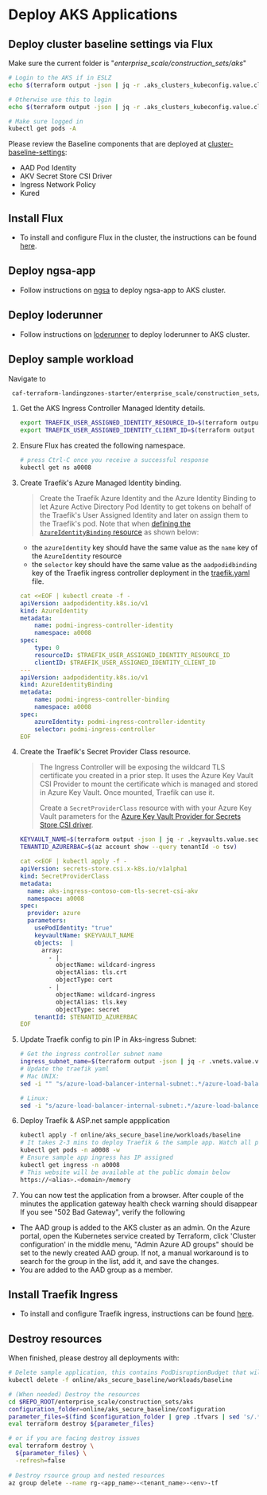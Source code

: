 # Deploy AKS Applications

## Deploy cluster baseline settings via Flux

Make sure the current folder is "*enterprise_scale/construction_sets/aks*"

  ```bash
 # Login to the AKS if in ESLZ
  echo $(terraform output -json | jq -r .aks_clusters_kubeconfig.value.cluster_re1.aks_kubeconfig_cmd) | bash
  
  # Otherwise use this to login
  echo $(terraform output -json | jq -r .aks_clusters_kubeconfig.value.cluster_re1.aks_kubeconfig_admin_cmd) | bash

  # Make sure logged in
  kubectl get pods -A
  ```

Please review the Baseline components that are deployed at [cluster-baseline-settings](./cluster-baseline-settings):

- AAD Pod Identity
- AKV Secret Store CSI Driver
- Ingress Network Policy
- Kured


## Install Flux
- To install and configure Flux in the cluster, the instructions can be found [here](./flux/README.md).

## Deploy ngsa-app
- Follow instructions on [ngsa](./ngsa/README.md) to deploy ngsa-app to AKS cluster.

## Deploy loderunner
- Follow instructions on [loderunner](./loderunner/README.md) to deploy loderunner to AKS cluster.

## Deploy sample workload

Navigate to 
```bash
 caf-terraform-landingzones-starter/enterprise_scale/construction_sets/aks
```
1. Get the AKS Ingress Controller Managed Identity details.

    ```bash
    export TRAEFIK_USER_ASSIGNED_IDENTITY_RESOURCE_ID=$(terraform output -json | jq -r .managed_identities.value.ingress.id)
    export TRAEFIK_USER_ASSIGNED_IDENTITY_CLIENT_ID=$(terraform output -json | jq -r .managed_identities.value.ingress.client_id)
    ```

1. Ensure Flux has created the following namespace.

    ```bash
    # press Ctrl-C once you receive a successful response
    kubectl get ns a0008
    ```

1. Create Traefik's Azure Managed Identity binding.

   > Create the Traefik Azure Identity and the Azure Identity Binding to let Azure Active Directory Pod Identity to get tokens on behalf of the Traefik's User Assigned Identity and later on assign them to the Traefik's pod. Note that when [defining the `AzureIdentityBinding` resource](https://azure.github.io/aad-pod-identity/docs/demo/standard_walkthrough/#5-deploy-azureidentitybinding) as shown below:
   - the `azureIdentity` key should have the same value as the `name` key of the `AzureIdentity` resource 
   - the `selector` key should have the same value as the `aadpodidbinding` key of the Traefik ingress controller deployment in the [traefik.yaml](./workloads/baseline/traefik.yaml) file.

    ```yaml
    cat <<EOF | kubectl create -f -
    apiVersion: aadpodidentity.k8s.io/v1
    kind: AzureIdentity
    metadata:
        name: podmi-ingress-controller-identity
        namespace: a0008
    spec:
        type: 0
        resourceID: $TRAEFIK_USER_ASSIGNED_IDENTITY_RESOURCE_ID
        clientID: $TRAEFIK_USER_ASSIGNED_IDENTITY_CLIENT_ID
    ---
    apiVersion: aadpodidentity.k8s.io/v1
    kind: AzureIdentityBinding
    metadata:
        name: podmi-ingress-controller-binding
        namespace: a0008
    spec:
        azureIdentity: podmi-ingress-controller-identity
        selector: podmi-ingress-controller
    EOF
    ```

1. Create the Traefik's Secret Provider Class resource.

   > The Ingress Controller will be exposing the wildcard TLS certificate you created in a prior step. It uses the Azure Key Vault CSI Provider to mount the certificate which is managed and stored in Azure Key Vault. Once mounted, Traefik can use it.
   >
   > Create a `SecretProviderClass` resource with with your Azure Key Vault parameters for the [Azure Key Vault Provider for Secrets Store CSI driver](https://github.com/Azure/secrets-store-csi-driver-provider-azure).

    ```bash
    KEYVAULT_NAME=$(terraform output -json | jq -r .keyvaults.value.secrets.name)
    TENANTID_AZURERBAC=$(az account show --query tenantId -o tsv)
    ```
    ```yaml
    cat <<EOF | kubectl apply -f -
    apiVersion: secrets-store.csi.x-k8s.io/v1alpha1
    kind: SecretProviderClass
    metadata:
      name: aks-ingress-contoso-com-tls-secret-csi-akv
      namespace: a0008
    spec:
      provider: azure
      parameters:
        usePodIdentity: "true"
        keyvaultName: $KEYVAULT_NAME
        objects:  |
          array:
            - |
              objectName: wildcard-ingress
              objectAlias: tls.crt
              objectType: cert
            - |
              objectName: wildcard-ingress
              objectAlias: tls.key
              objectType: secret
        tenantId: $TENANTID_AZURERBAC
    EOF

1. Update Traefik config to pin IP in Aks-ingress Subnet:
    ```bash
    # Get the ingress controller subnet name
    ingress_subnet_name=$(terraform output -json | jq -r .vnets.value.vnet_aks_re1.subnets.aks_ingress.name)
    # Update the traefik yaml
    # Mac UNIX: 
    sed -i "" "s/azure-load-balancer-internal-subnet:.*/azure-load-balancer-internal-subnet:\ ${ingress_subnet_name}/g" online/aks_secure_baseline/workloads/baseline/traefik.yaml

    # Linux:
    sed -i "s/azure-load-balancer-internal-subnet:.*/azure-load-balancer-internal-subnet:\ ${ingress_subnet_name}/g" online/aks_secure_baseline/workloads/baseline/traefik.yaml
    ```

1. Deploy Traefik & ASP.net sample appplication
    ```bash
    kubectl apply -f online/aks_secure_baseline/workloads/baseline
    # It takes 2-3 mins to deploy Traefik & the sample app. Watch all pods to be provision with:
    kubectl get pods -n a0008 -w
    # Ensure sample app ingress has IP assigned
    kubectl get ingress -n a0008
    # This website will be available at the public domain below
    https://<alias>.<domain>/memory

    ```

1. You can now test the application from a browser. After couple of the minutes the application gateway health check warning should disappear
If you see "502 Bad Gateway", verify the following

- The AAD group is added to the AKS cluster as an admin. On the Azure portal, open the Kubernetes service created by Terraform, click 'Cluster configuration' in the middle menu, "Admin Azure AD groups" should be set to the newly created AAD group. If not, a manual workaround is to search for the group in the list, add it, and save the changes.
- You are added to the AAD group as a member.

## Install Traefik Ingress
- To install and configure Traefik ingress, instructions can be found [here](./traefik/README.md).

## Destroy resources

When finished, please destroy all deployments with:

```bash
# Delete sample application, this contains PodDisruptionBudget that will block Terraform destroy
kubectl delete -f online/aks_secure_baseline/workloads/baseline

# (When needed) Destroy the resources
cd $REPO_ROOT/enterprise_scale/construction_sets/aks
configuration_folder=online/aks_secure_baseline/configuration
parameter_files=$(find $configuration_folder | grep .tfvars | sed 's/.*/-var-file &/' | xargs)
eval terraform destroy ${parameter_files}

# or if you are facing destroy issues
eval terraform destroy \
  ${parameter_files} \
  -refresh=false
  
# Destroy rsource group and nested resources
az group delete --name rg-<app_name>-<tenant_name>-<env>-tf

```